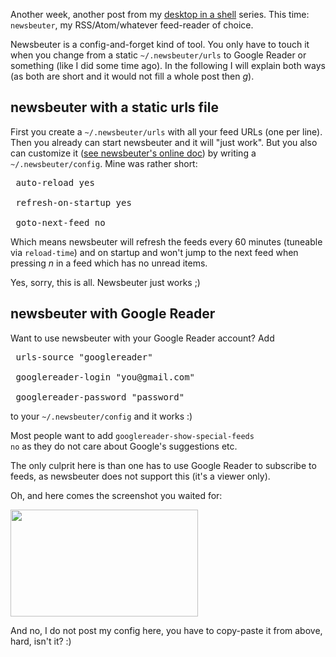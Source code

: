 <html><body><p>Another week, another post from my <a href="https://www.die-welt.net/2011/02/desktop-in-a-shell/">desktop in a shell</a> series. This time: <code>newsbeuter</code>, my RSS/Atom/whatever feed-reader of choice.

Newsbeuter is a config-and-forget kind of tool. You only have to touch it when you change from a static <code>~/.newsbeuter/urls</code> to Google Reader or something (like I did some time ago). In the following I will explain both ways (as both are short and it would not fill a whole post then *g*).

</p><h2>newsbeuter with a static urls file</h2>

First you create a <code>~/.newsbeuter/urls</code> with all your feed URLs (one per line). Then you already can start newsbeuter and it will "just work". But you also can customize it (<a href="http://newsbeuter.org/doc/newsbeuter.html#id462991">see newsbeuter's online doc</a>) by writing a <code>~/.newsbeuter/config</code>. Mine was rather short:

<pre> auto-reload yes

 refresh-on-startup yes

 goto-next-feed no</pre>

Which means newsbeuter will refresh the feeds every 60 minutes (tuneable via <code>reload-time</code>) and on startup and won't jump to the next feed when pressing <i>n</i> in a feed which has no unread items.

Yes, sorry, this is all. Newsbeuter just works ;)

<h2>newsbeuter with Google Reader</h2>

Want to use newsbeuter with your Google Reader account? Add

<pre> urls-source "googlereader"

 googlereader-login "you@gmail.com"

 googlereader-password "password"</pre>

to your <code>~/.newsbeuter/config</code> and it works :)

Most people want to add <code>googlereader-show-special-feeds no</code> as they do not care about Google's suggestions etc.

The only culprit here is than one has to use Google Reader to subscribe to feeds, as newsbeuter does not support this (it's a viewer only).

Oh, and here comes the screenshot you waited for:

<a href="/wp-content/uploads/2011/03/newsbeuter.png"><img src="https://www.die-welt.net/wp-content/uploads/2011/03/newsbeuter-300x171.png" alt="" title="newsbeuter" width="300" height="171" class="alignnone size-medium wp-image-874"></a>

And no, I do not post my config here, you have to copy-paste it from above, hard, isn't it? :)</body></html>